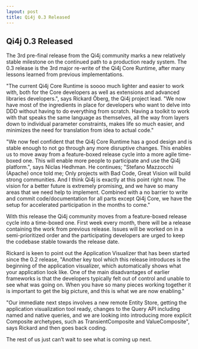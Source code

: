 ```yaml
---
layout: post
title: Qi4j 0.3 Released
---
```

## Qi4j 0.3 Released

The 3rd pre-final release from the Qi4j community marks a new relatively stable milestone on the continued path to a production ready system. The 0.3 release is the 3rd major re-write of the Qi4j Core Runtime, after many lessons learned from previous implementations.

"The current Qi4j Core Runtime is soooo much lighter and easier to work with, both for the Core developers as well as extensions and advanced libraries developers.", says Rickard Öberg, the Qi4j project lead. "We now have most of the ingredients in place for developers who want to delve into DDD without having to do everything from scratch. Having a toolkit to work with that speaks the same language as themselves, all the way from layers down to individual parameter constraints, makes life so much easier, and minimizes the need for translation from idea to actual code."

"We now feel confident that the Qi4j Core Runtime has a good design and is stable enough to not go through any more disruptive changes. This enables us to move away from a feature-boxed release cycle into a more agile time-boxed one. This will enable more people to participate and use the Qi4j platform.", says Niclas Hedhman. He continues; "Stefano Mazzocchi (Apache) once told me; Only projects with Bad Code, Great Vision will build strong communities. And I think Qi4j is exactly at this point right now. The vision for a better future is extremely promising, and we have so many areas that we need help to implement. Combined with a no barrier to write and commit code/documentation for all parts except Qi4j Core, we have the setup for accelerated participation in the months to come."

With this release the Qi4j community moves from a feature-boxed release cycle into a time-boxed one. First week every month, there will be a release containing the work from previous release. Issues will be worked on in a semi-prioritized order and the participating developers are urged to keep the codebase stable towards the release date.

Rickard is keen to point out the Application Visualizer that has been started since the 0.2 release, "Another key tool which this release introduces is the beginning of the application visualizer, which automatically shows what your application look like. One of the main disadvantages of earlier frameworks is that the developers typically felt out of control and unable to see what was going on. When you have so many pieces working together it is important to get the big picture, and this is what we are now enabling."

"Our immediate next steps involves a new remote Entity Store, getting the application visualization tool ready, changes to the Query API including named and native queries, and we are looking into introducing more explicit Composite archetypes, such as TransientComposite and ValueComposite", says Rickard and then goes back coding.

The rest of us just can’t wait to see what is coming up next.
